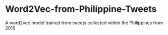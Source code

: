 # Word2Vec-from-Philippine-Tweets
A word2vec model trained from tweets collected within the Philippines from 2016
